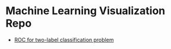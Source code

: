 # Machine Learning Visualization Repo

+ [ROC for two-label classification problem](./ROC/README.md)
